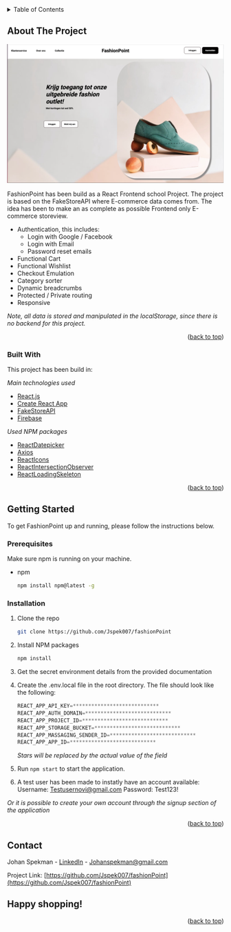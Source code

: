 <details>
  <summary>Table of Contents</summary>
  <ol>
    <li>
      <a href="#about-the-project">About The Project</a>
      <ul>
        <li><a href="#built-with">Built With</a></li>
      </ul>
    </li>
    <li>
      <a href="#getting-started">Getting Started</a>
      <ul>
        <li><a href="#prerequisites">Prerequisites</a></li>
        <li><a href="#installation">Installation</a></li>
      </ul>
    </li>
    <li><a href="#contact">Contact</a></li>
  </ol>
</details>

## About The Project

<img src="src/assets/images/readMe/LandingsPage.png" width="800px"/>

FashionPoint has been build as a React Frontend school Project.
The project is based on the FakeStoreAPI where E-commerce data comes from.
The idea has been to make an as complete as possible Frontend only E-commerce storeview.

- Authentication, this includes:
  - Login with Google / Facebook
  - Login with Email
  - Password reset emails
- Functional Cart
- Functional Wishlist
- Checkout Emulation
- Category sorter
- Dynamic breadcrumbs
- Protected / Private routing
- Responsive

_Note, all data is stored and manipulated in the localStorage, since there is no backend for this project._

<p align="right">(<a href="#top">back to top</a>)</p>

### Built With

This project has been build in:

_Main technologies used_

- [React.js](https://reactjs.org/)
- [Create React App](https://create-react-app.dev/)
- [FakeStoreAPI](https://fakestoreapi.com/)
- [Firebase](https://firebase.google.com/)

_Used NPM packages_

- [ReactDatepicker](https://github.com/Hacker0x01/react-datepicker)
- [Axios](https://github.com/axios/axios)
- [ReactIcons](https://react-icons.github.io/react-icons/)
- [ReactIntersectionObserver](https://github.com/thebuilder/react-intersection-observer)
- [ReactLoadingSkeleton](https://github.com/dvtng/react-loading-skeleton)

<p align="right">(<a href="#top">back to top</a>)</p>

## Getting Started

To get FashionPoint up and running, please follow the instructions below.

### Prerequisites

Make sure npm is running on your machine.

- npm
  ```sh
  npm install npm@latest -g
  ```

### Installation

1. Clone the repo
   ```sh
   git clone https://github.com/Jspek007/fashionPoint
   ```
2. Install NPM packages
   ```sh
   npm install
   ```
3. Get the secret environment details from the provided documentation

4. Create the .env.local file in the root directory. The file should look like the following:

   ```js
   REACT_APP_API_KEY=****************************
   REACT_APP_AUTH_DOMAIN=****************************
   REACT_APP_PROJECT_ID=****************************
   REACT_APP_STORAGE_BUCKET=****************************
   REACT_APP_MASSAGING_SENDER_ID=****************************
   REACT_APP_APP_ID=****************************
   ```

   _Stars will be replaced by the actual value of the field_

5. Run `npm start` to start the application.

6. A test user has been made to instatly have an account available: 
   Username: Testusernovi@gmail.com
   Password: Test123!
   
_Or it is possible to create your own account through the signup section of the application_

<p align="right">(<a href="#top">back to top</a>)</p>

## Contact

Johan Spekman - [LinkedIn](https://www.linkedin.com/in/johan-spekman/) - Johanspekman@gmail.com

Project Link: [https://github.com/Jspek007/fashionPoint](https://github.com/Jspek007/fashionPoint)

## Happy shopping!

<p align="right">(<a href="#top">back to top</a>)</p>
